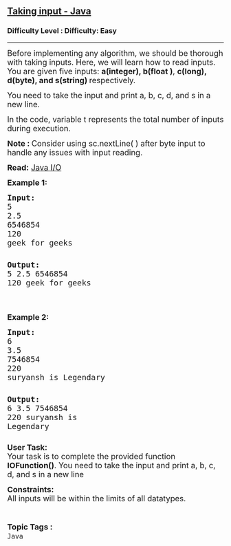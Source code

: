 <h2><a href="https://www.geeksforgeeks.org/problems/taking-input-java/0">Taking input - Java</a></h2><h3>Difficulty Level : Difficulty: Easy</h3><hr><div class="problems_problem_content__Xm_eO"><p><span style="font-size: 18px;">Before implementing any algorithm, we should be thorough with taking inputs. Here, we will learn how to read inputs.<br>You are given five&nbsp;inputs: <strong>a(integer), b(float )</strong>, <strong>c(long), d(byte), and s(string) </strong>respectively. </span></p>
<p><span style="font-size: 18px;">You need to take the input and print a, b, c, d, and s in a new line.</span></p>
<p><span style="font-size: 18px;">In the code, variable t represents the total number of inputs during execution.</span></p>
<p><strong><span style="font-size: 18px;">Note : </span></strong><span style="font-size: 18px;">Consider using sc.nextLine( ) after byte input to handle any issues with input reading.</span></p>
<p><span style="font-size: 18px;"><strong>Read:</strong> <a href="https://www.geeksforgeeks.org/ways-to-read-input-from-console-in-java/">Java I/O</a></span></p>
<p><strong><span style="font-size: 18px;">Example 1:</span></strong></p>
<pre><span style="font-size: 18px;"><strong>Input:</strong>
5
2.5
6546854</span>
<span style="font-size: 18px;">120
geek for geeks</span>

<span style="font-size: 18px;"><strong>Output:</strong></span>
<span style="font-size: 18px;">5
2.5
6546854</span>
<span style="font-size: 18px;">120
geek for geeks</span></pre>
<p>&nbsp;</p>
<p><strong><span style="font-size: 18px;">Example 2:</span></strong></p>
<pre><span style="font-size: 18px;"><strong>Input:</strong>
6
3.5
7546854</span>
<span style="font-size: 18px;">220
suryansh is Legendary</span>

<span style="font-size: 18px;"><strong>Output:</strong></span>
<span style="font-size: 18px;">6 
3.5 
7546854</span> 
<span style="font-size: 18px;">220 
suryansh is Legendary</span></pre>
<p><span style="font-size: 18px;"><strong>User Task: </strong><br>Your task is to complete the provided function <strong>IOFunction()</strong>.&nbsp;</span><span style="font-size: 18px;">You need to take the input and print a, b, c, d, and s in a new line</span></p>
<p><span style="font-size: 18px;"><strong>Constraints:</strong><br>All inputs will be within the limits of all datatypes.</span></p></div><br><p><span style=font-size:18px><strong>Topic Tags : </strong><br><code>Java</code>&nbsp;